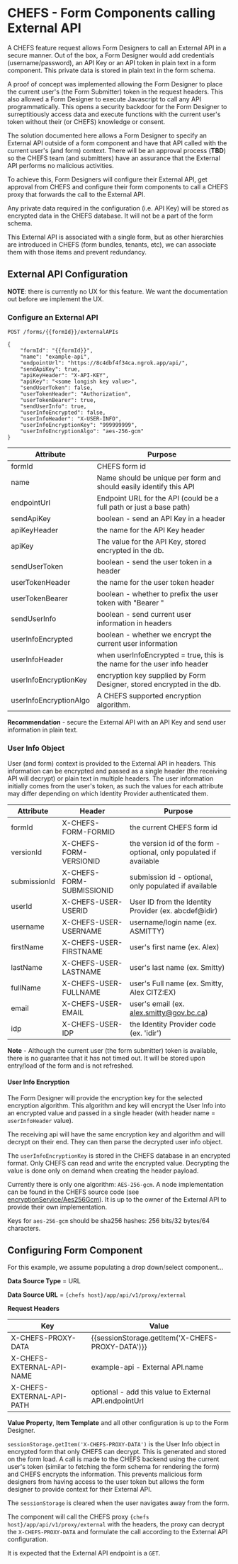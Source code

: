 # CHEFS - Form Components calling External API

A CHEFS feature request allows Form Designers to call an External API in a secure manner. Out of the box, a Form Designer would add credentials (username/password), an API Key or an API token in plain text in a form component. This private data is stored in plain text in the form schema.

A proof of concept was implemented allowing the Form Designer to place the current user's (the Form Submitter) token in the request headers. This also allowed a Form Designer to execute Javascript to call any API programmatically. This opens a security backdoor for the Form Designer to surreptitiously access data and execute functions with the current user's token without their (or CHEFS) knowledge or consent.

The solution documented here allows a Form Designer to specify an External API outside of a form component and have that API called with the current user's (and form) context. There will be an approval process (**TBD**) so the CHEFS team (and submitters) have an assurance that the External API performs no malicious activities.

To achieve this, Form Designers will configure their External API, get approval from CHEFS and configure their form components to call a CHEFS proxy that forwards the call to the External API.

Any private data required in the configuration (i.e. API Key) will be stored as encrypted data in the CHEFS database. It will not be a part of the form schema.

This External API is associated with a single form, but as other hierarchies are introduced in CHEFS (form bundles, tenants, etc), we can associate them with those items and prevent redundancy.

## External API Configuration

**NOTE**: there is currently no UX for this feature. We want the documentation out before we implement the UX.

### Configure an External API

`POST /forms/{{formId}}/externalAPIs`

```
{
    "formId": "{{formId}}",
    "name": "example-api",
    "endpointUrl": "https://8c4dbf4f34ca.ngrok.app/api/",
    "sendApiKey": true,
    "apiKeyHeader": "X-API-KEY",
    "apiKey": "<some longish key value>",
    "sendUserToken": false,
    "userTokenHeader": "Authorization",
    "userTokenBearer": true,
    "sendUserInfo": true,
    "userInfoEncrypted": false,
    "userInfoHeader": "X-USER-INFO",
    "userInfoEncryptionKey": "999999999",
    "userInfoEncryptionAlgo": "aes-256-gcm"
}
```

| Attribute              | Purpose                                                                  |
| ---------------------- | ------------------------------------------------------------------------ |
| formId                 | CHEFS form id                                                            |
| name                   | Name should be unique per form and should easily identify this API       |
| endpointUrl            | Endpoint URL for the API (could be a full path or just a base path)      |
| sendApiKey             | boolean - send an API Key in a header                                    |
| apiKeyHeader           | the name for the API Key header                                          |
| apiKey                 | The value for the API Key, stored encrypted in the db.                   |
| sendUserToken          | boolean - send the user token in a header                                |
| userTokenHeader        | the name for the user token header                                       |
| userTokenBearer        | boolean - whether to prefix the user token with "Bearer "                |
| sendUserInfo           | boolean - send current user information in headers                       |
| userInfoEncrypted      | boolean - whether we encrypt the current user information                |
| userInfoHeader         | when userInfoEncrypted = true, this is the name for the user info header |
| userInfoEncryptionKey  | encryption key supplied by Form Designer, stored encrypted in the db.    |
| userInfoEncryptionAlgo | A CHEFS supported encryption algorithm.                                  |

**Recommendation** - secure the External API with an API Key and send user information in plain text.

### User Info Object

User (and form) context is provided to the External API in headers. This information can be encrypted and passed as a single header (the receiving API will decrypt) or plain text in multiple headers.
The user information initially comes from the user's token, as such the values for each attribute may differ depending on which Identity Provider authenticated them.

| Attribute    | Header                    | Purpose                                                            |
| ------------ | ------------------------- | ------------------------------------------------------------------ |
| formId       | X-CHEFS-FORM-FORMID       | the current CHEFS form id                                          |
| versionId    | X-CHEFS-FORM-VERSIONID    | the version id of the form - optional, only populated if available |
| submissionId | X-CHEFS-FORM-SUBMISSIONID | submission id - optional, only populated if available              |
| userId       | X-CHEFS-USER-USERID       | User ID from the Identity Provider (ex. abcdef@idir)               |
| username     | X-CHEFS-USER-USERNAME     | username/login name (ex. ASMITTY)                                  |
| firstName    | X-CHEFS-USER-FIRSTNAME    | user's first name (ex. Alex)                                       |
| lastName     | X-CHEFS-USER-LASTNAME     | user's last name (ex. Smitty)                                      |
| fullName     | X-CHEFS-USER-FULLNAME     | user's Full name (ex. Smitty, Alex CITZ:EX)                        |
| email        | X-CHEFS-USER-EMAIL        | user's email (ex. alex.smitty@gov.bc.ca)                           |
| idp          | X-CHEFS-USER-IDP          | the Identity Provider code (ex. 'idir')                            |

**Note** - Although the current user (the form submitter) token is available, there is no guarantee that it has not timed out. It will be stored upon entry/load of the form and is not refreshed.

#### User Info Encryption

The Form Designer will provide the encryption key for the selected encryption algorithm. This algorithm and key will encrypt the User Info into an encrypted value and passed in a single header (with header name = `userInfoHeader` value).

The receiving api will have the same encryption key and algorithm and will decrypt on their end. They can then parse the decrypted user info object.

The `userInfoEncryptionKey` is stored in the CHEFS database in an encrypted format. Only CHEFS can read and write the encrypted value. Decrypting the value is done only on demand when creating the header payload.

Currently there is only one algorithm: `AES-256-gcm`. A node implementation can be found in the CHEFS source code (see [encryptionService/Aes256Gcm](../app/src/components/encryptionService.js)). It is up to the owner of the External API to provide their own implementation.

Keys for `aes-256-gcm` should be sha256 hashes: 256 bits/32 bytes/64 characters.

## Configuring Form Component

For this example, we assume populating a drop down/select component...

**Data Source Type** = URL

**Data Source URL** = `{chefs host}/app/api/v1/proxy/external`

**Request Headers**

| Key                       | Value                                                 |
| ------------------------- | ----------------------------------------------------- |
| X-CHEFS-PROXY-DATA        | {{sessionStorage.getItem('X-CHEFS-PROXY-DATA')}}      |
| X-CHEFS-EXTERNAL-API-NAME | example-api - External API.name                       |
| X-CHEFS-EXTERNAL-API-PATH | optional - add this value to External API.endpointUrl |

**Value Property**, **Item Template** and all other configuration is up to the Form Designer.

`sessionStorage.getItem('X-CHEFS-PROXY-DATA')` is the User Info object in encrypted form that only CHEFS can decrypt. This is generated and stored on the form load. A call is made to the CHEFS backend using the current user's token (similar to fetching the form schema for rendering the form) and CHEFS encrypts the information. This prevents malicious form designers from having access to the user token but allows the form designer to provide context for their External API.

The `sessionStorage` is cleared when the user navigates away from the form.

The component will call the CHEFS proxy `{chefs host}/app/api/v1/proxy/external` with the headers, the proxy can decrypt the `X-CHEFS-PROXY-DATA` and formulate the call according to the External API configuration.

It is expected that the External API endpoint is a `GET`.
